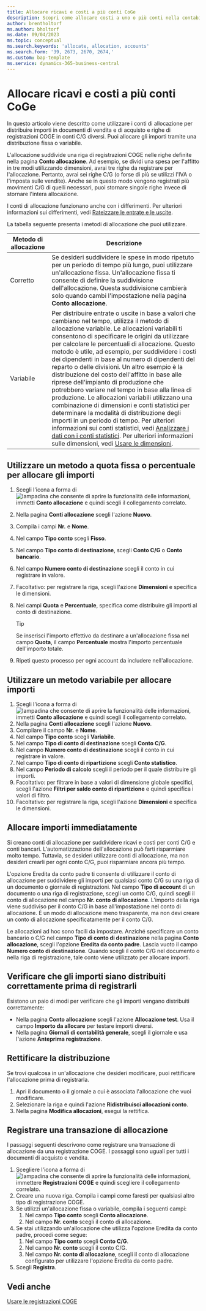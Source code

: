 ```yaml
---
title: Allocare ricavi e costi a più conti CoGe
description: Scopri come allocare costi a uno o più conti nella contabilità generale.
author: brentholtorf
ms.author: bholtorf
ms.date: 09/04/2023
ms.topic: conceptual
ms.search.keywords: 'allocate, allocation, accounts'
ms.search.form: '39, 2673, 2670, 2674,'
ms.custom: bap-template
ms.service: dynamics-365-business-central
---
```


# <a name="allocate-revenue-and-costs-to-multiple-general-ledger-accounts"></a>Allocare ricavi e costi a più conti CoGe

In questo articolo viene descritto come utilizzare i conti di allocazione per distribuire importi in documenti di vendita e di acquisto e righe di registrazioni COGE in conti C/G diversi. Puoi allocare gli importi tramite una distribuzione fissa o variabile.  

L'allocazione suddivide una riga di registrazioni COGE nelle righe definite nella pagina **Conto allocazione**. Ad esempio, se dividi una spesa per l'affitto in tre modi utilizzando dimensioni, avrai tre righe da registrare per l'allocazione. Pertanto, avrai sei righe C/G (o forse di più se utilizzi l'IVA o l'imposta sulle vendite). Anche se in questo modo vengono registrati più movimenti C/G di quelli necessari, puoi stornare singole righe invece di stornare l'intera allocazione.

I conti di allocazione funzionano anche con i differimenti. Per ulteriori informazioni sui differimenti, vedi [Rateizzare le entrate e le uscite](finance-how-defer-revenue-expenses.md).

La tabella seguente presenta i metodi di allocazione che puoi utilizzare.

|Metodo di allocazione  |Descrizione  |
|---------|---------|
|Corretto     | Se desideri suddividere le spese in modo ripetuto per un periodo di tempo più lungo, puoi utilizzare un'allocazione fissa. Un'allocazione fissa ti consente di definire la suddivisione dell'allocazione. Questa suddivisione cambierà solo quando cambi l'impostazione nella pagina **Conto allocazione**.        |
|Variabile     | Per distribuire entrate o uscite in base a valori che cambiano nel tempo, utilizza il metodo di allocazione variabile. Le allocazioni variabili ti consentono di specificare le origini da utilizzare per calcolare le percentuali di allocazione. Questo metodo è utile, ad esempio, per suddividere i costi dei dipendenti in base al numero di dipendenti del reparto o delle divisioni. Un altro esempio è la distribuzione del costo dell'affitto in base alle riprese dell'impianto di produzione che potrebbero variare nel tempo in base alla linea di produzione. Le allocazioni variabili utilizzano una combinazione di dimensioni e conti statistici per determinare la modalità di distribuzione degli importi in un periodo di tempo. Per ulteriori informazioni sui conti statistici, vedi [Analizzare i dati con i conti statistici](bi-use-statistical-accounts.md). Per ulteriori informazioni sulle dimensioni, vedi [Usare le dimensioni](finance-dimensions.md).        |

## <a name="use-a-fixed-share-or-percentage-method-to-allocate-amounts"></a>Utilizzare un metodo a quota fissa o percentuale per allocare gli importi

1. Scegli l'icona a forma di ![lampadina che consente di aprire la funzionalità delle informazioni](media/ui-search/search_small.png "Informazioni sull'operazione che si desidera eseguire"), immetti **Conto allocazione** e quindi scegli il collegamento correlato.  
1. Nella pagina **Conti allocazione** scegli l'azione **Nuovo**.
1. Compila i campi **Nr.** e **Nome**.
1. Nel campo **Tipo conto** scegli **Fisso**.
1. Nel campo **Tipo conto di destinazione**, scegli **Conto C/G** o **Conto bancario**.
1. Nel campo **Numero conto di destinazione** scegli il conto in cui registrare in valore.
1. Facoltativo: per registrare la riga, scegli l'azione **Dimensioni** e specifica le dimensioni.
1. Nei campi **Quota** e **Percentuale**, specifica come distribuire gli importi al conto di destinazione.
  
   > [!TIP]
   > Se inserisci l'importo effettivo da destinare a un'allocazione fissa nel campo **Quota**, il campo **Percentuale** mostra l'importo percentuale dell'importo totale.
1. Ripeti questo processo per ogni account da includere nell'allocazione.

## <a name="use-a-variable-method-to-allocate-amounts"></a>Utilizzare un metodo variabile per allocare importi

1. Scegli l'icona a forma di ![lampadina che consente di aprire la funzionalità delle informazioni](media/ui-search/search_small.png "Informazioni sull'operazione che si desidera eseguire"), immetti **Conto allocazione** e quindi scegli il collegamento correlato.  
1. Nella pagina **Conti allocazione** scegli l'azione **Nuovo**.
1. Compilare il campo **Nr.** e **Nome**.
1. Nel campo **Tipo conto** scegli **Variabile**.
1. Nel campo **Tipo di conto di destinazione** scegli **Conto C/G**.
1. Nel campo **Numero conto di destinazione** scegli il conto in cui registrare in valore.
1. Nel campo **Tipo di conto di ripartizione** scegli **Conto statistico**.
1. Nel campo **Periodo di calcolo** scegli il periodo per il quale distribuire gli importi.
1. Facoltativo: per filtrare in base a valori di dimensione globale specifici, scegli l'azione **Filtri per saldo conto di ripartizione** e quindi specifica i valori di filtro.
1. Facoltativo: per registrare la riga, scegli l'azione **Dimensioni** e specifica le dimensioni.

## <a name="allocate-amounts-on-the-fly"></a>Allocare importi immediatamente

Si creano conti di allocazione per suddividere ricavi e costi per conti C/G e conti bancari. L'automatizzazione dell'allocazione può farti risparmiare molto tempo. Tuttavia, se desideri utilizzare conti di allocazione, ma non desideri crearli per ogni conto C/G, puoi risparmiare ancora più tempo.

L'opzione Eredita da conto padre ti consente di utilizzare il conto di allocazione per suddividere gli importi per qualsiasi conto C/G su una riga di un documento o giornale di registrazioni. Nel campo **Tipo di account** di un documento o una riga di registrazione, scegli un conto C/G, quindi scegli il conto di allocazione nel campo **Nr. conto di allocazione**. L'importo della riga viene suddiviso per il conto C/G in base all'impostazione nel conto di allocazione. È un modo di allocazione meno trasparente, ma non devi creare un conto di allocazione specificatamente per il conto C/G.

Le allocazioni ad hoc sono facili da impostare. Anziché specificare un conto bancario o C/G nel campo **Tipo di conto di destinazione** nella pagina **Conto allocazione**, scegli l'opzione **Eredita da conto padre**. Lascia vuoto il campo **Numero conto di destinazione**. Quando scegli il conto C/G nel documento o nella riga di registrazione, tale conto viene utilizzato per allocare importi.

## <a name="verify-that-amounts-distribute-correctly-before-you-post-them"></a>Verificare che gli importi siano distribuiti correttamente prima di registrarli

Esistono un paio di modi per verificare che gli importi vengano distribuiti correttamente:

* Nella pagina **Conto allocazione** scegli l'azione **Allocazione test**. Usa il campo **Importo da allocare** per testare importi diversi.
* Nella pagina **Giornali di contabilità generale**, scegli il giornale e usa l'azione **Anteprima registrazione**.

## <a name="adjust-the-distribution"></a>Rettificare la distribuzione

Se trovi qualcosa in un'allocazione che desideri modificare, puoi rettificare l'allocazione prima di registrarla.  

1. Apri il documento o il giornale a cui è associata l'allocazione che vuoi modificare.
1. Selezionare la riga e quindi l'azione **Ridistribuisci allocazioni conto**.
1. Nella pagina **Modifica allocazioni**, esegui la rettifica.

## <a name="post-an-allocation-transaction"></a>Registrare una transazione di allocazione

I passaggi seguenti descrivono come registrare una transazione di allocazione da una registrazione COGE. I passaggi sono uguali per tutti i documenti di acquisto e vendita.

1. Scegliere l'icona a forma di ![lampadina che consente di aprire la funzionalità delle informazioni](media/ui-search/search_small.png "Informazioni sull'operazione che si desidera eseguire"), immettere **Registrazioni COGE** e quindi scegliere il collegamento correlato.  
1. Creare una nuova riga. Compila i campi come faresti per qualsiasi altro tipo di registrazione COGE.
1. Se utilizzi un'allocazione fissa o variabile, compila i seguenti campi:
    1. Nel campo **Tipo conto** scegli **Conto allocazione**.
    1. Nel campo **Nr. conto** scegli il conto di allocazione.
1. Se stai utilizzando un'allocazione che utilizza l'opzione Eredita da conto padre, procedi come segue:
    1. Nel campo **Tipo conto** scegli **Conto C/G**.
    1. Nel campo **Nr. conto** scegli il conto C/G.
    1. Nel campo **Nr. conto di allocazione**, scegli il conto di allocazione configurato per utilizzare l'opzione Eredita da conto padre. 
1. Scegli **Registra**.

## <a name="see-also"></a>Vedi anche

[Usare le registrazioni COGE](ui-work-general-journals.md)  
